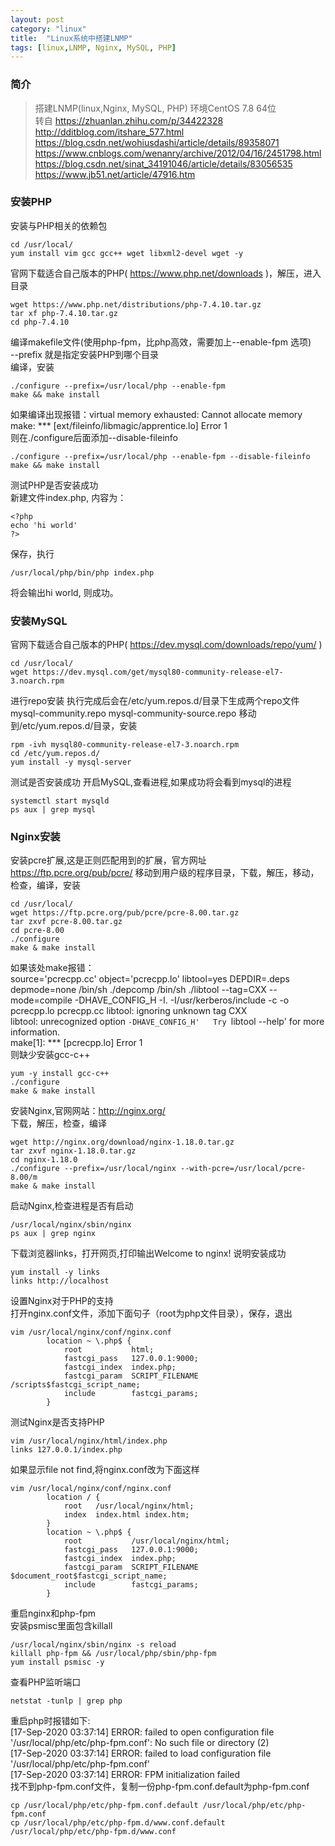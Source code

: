 ```yaml
---
layout: post
category: "linux"
title:  "Linux系统中搭建LNMP"
tags: [linux,LNMP, Nginx, MySQL, PHP]
---
```


### 简介
>搭建LNMP(linux,Nginx, MySQL, PHP)
>环境CentOS 7.8 64位  
>转自 https://zhuanlan.zhihu.com/p/34422328  
>http://dditblog.com/itshare_577.html  
>https://blog.csdn.net/wohiusdashi/article/details/89358071
>https://www.cnblogs.com/wenanry/archive/2012/04/16/2451798.html
>https://blog.csdn.net/sinat_34191046/article/details/83056535
>https://www.jb51.net/article/47916.htm

### 安装PHP
安装与PHP相关的依赖包  
~~~
cd /usr/local/
yum install vim gcc gcc++ wget libxml2-devel wget -y
~~~
 
官网下载适合自己版本的PHP( https://www.php.net/downloads )，解压，进入目录  
~~~
wget https://www.php.net/distributions/php-7.4.10.tar.gz
tar xf php-7.4.10.tar.gz
cd php-7.4.10
~~~

编译makefile文件(使用php-fpm，比php高效，需要加上--enable-fpm 选项)  
--prefix 就是指定安装PHP到哪个目录  
编译，安装  
~~~
./configure --prefix=/usr/local/php --enable-fpm
make && make install
~~~

如果编译出现报错：virtual memory exhausted: Cannot allocate memory  
make: *** [ext/fileinfo/libmagic/apprentice.lo] Error 1  
则在./configure后面添加--disable-fileinfo
~~~
./configure --prefix=/usr/local/php --enable-fpm --disable-fileinfo
make && make install
~~~

测试PHP是否安装成功  
新建文件index.php, 内容为：
~~~
<?php
echo 'hi world'
?>
~~~
保存，执行
~~~
/usr/local/php/bin/php index.php
~~~
将会输出hi world, 则成功。

### 安装MySQL
官网下载适合自己版本的PHP( https://dev.mysql.com/downloads/repo/yum/ )
~~~
cd /usr/local/
wget https://dev.mysql.com/get/mysql80-community-release-el7-3.noarch.rpm
~~~

进行repo安装
执行完成后会在/etc/yum.repos.d/目录下生成两个repo文件mysql-community.repo mysql-community-source.repo
移动到/etc/yum.repos.d/目录，安装  
~~~
rpm -ivh mysql80-community-release-el7-3.noarch.rpm
cd /etc/yum.repos.d/
yum install -y mysql-server
~~~

测试是否安装成功
开启MySQL,查看进程,如果成功将会看到mysql的进程
~~~
systemctl start mysqld
ps aux | grep mysql
~~~

### Nginx安装
安装pcre扩展,这是正则匹配用到的扩展，官方网址 https://ftp.pcre.org/pub/pcre/
移动到用户级的程序目录，下载，解压，移动，检查，编译，安装
~~~
cd /usr/local/
wget https://ftp.pcre.org/pub/pcre/pcre-8.00.tar.gz
tar zxvf pcre-8.00.tar.gz
cd pcre-8.00
./configure
make & make install
~~~

如果该处make报错：  
source='pcrecpp.cc' object='pcrecpp.lo' libtool=yes 
        DEPDIR=.deps depmode=none /bin/sh ./depcomp 
        /bin/sh ./libtool --tag=CXX   --mode=compile  -DHAVE_CONFIG_H -I.   -I/usr/kerberos/include   -c -o pcrecpp.lo pcrecpp.cc
libtool: ignoring unknown tag CXX  
libtool: unrecognized option `-DHAVE_CONFIG_H'  
Try `libtool --help' for more information.  
make[1]: *** [pcrecpp.lo] Error 1  
则缺少安装gcc-c++  
~~~
yum -y install gcc-c++
./configure
make & make install
~~~

安装Nginx,官网网站：http://nginx.org/  
下载，解压，检查，编译  
~~~
wget http://nginx.org/download/nginx-1.18.0.tar.gz
tar zxvf nginx-1.18.0.tar.gz
cd nginx-1.18.0
./configure --prefix=/usr/local/nginx --with-pcre=/usr/local/pcre-8.00/m
make & make install
~~~

启动Nginx,检查进程是否有启动  
~~~
/usr/local/nginx/sbin/nginx 
ps aux | grep nginx
~~~

下载浏览器links，打开网页,打印输出Welcome to nginx! 说明安装成功  
~~~
yum install -y links
links http://localhost
~~~

设置Nginx对于PHP的支持  
打开nginx.conf文件，添加下面句子（root为php文件目录），保存，退出  
~~~
vim /usr/local/nginx/conf/nginx.conf
        location ~ \.php$ {
            root           html;
            fastcgi_pass   127.0.0.1:9000;
            fastcgi_index  index.php;
            fastcgi_param  SCRIPT_FILENAME  /scripts$fastcgi_script_name;
            include        fastcgi_params;
        } 
~~~

测试Nginx是否支持PHP

~~~
vim /usr/local/nginx/html/index.php
links 127.0.0.1/index.php
~~~

如果显示file not find,将nginx.conf改为下面这样
~~~
vim /usr/local/nginx/conf/nginx.conf
        location / {
            root   /usr/local/nginx/html;
            index  index.html index.htm;
        }
        location ~ \.php$ {
            root           /usr/local/nginx/html;
            fastcgi_pass   127.0.0.1:9000;
            fastcgi_index  index.php;
            fastcgi_param  SCRIPT_FILENAME  $document_root$fastcgi_script_name;
            include        fastcgi_params;
        }

~~~


重启nginx和php-fpm  
安装psmisc里面包含killall  

~~~
/usr/local/nginx/sbin/nginx -s reload
killall php-fpm && /usr/local/php/sbin/php-fpm
yum install psmisc -y
~~~

查看PHP监听端口
~~~
netstat -tunlp | grep php
~~~

重启php时报错如下:  
[17-Sep-2020 03:37:14] ERROR: failed to open configuration file '/usr/local/php/etc/php-fpm.conf': No such file or directory (2)  
[17-Sep-2020 03:37:14] ERROR: failed to load configuration file '/usr/local/php/etc/php-fpm.conf'  
[17-Sep-2020 03:37:14] ERROR: FPM initialization failed  
找不到php-fpm.conf文件，复制一份php-fpm.conf.default为php-fpm.conf  
~~~
cp /usr/local/php/etc/php-fpm.conf.default /usr/local/php/etc/php-fpm.conf
cp /usr/local/php/etc/php-fpm.d/www.conf.default  /usr/local/php/etc/php-fpm.d/www.conf
~~~

